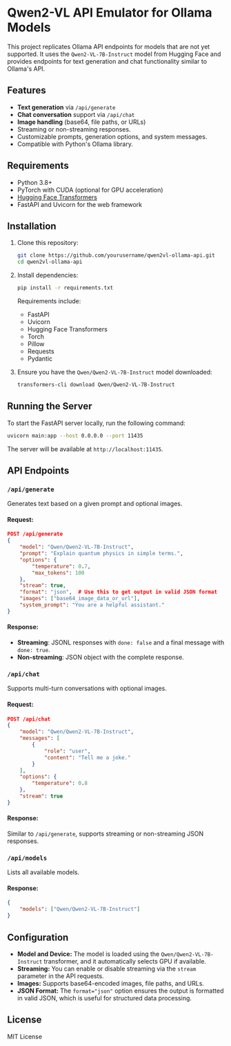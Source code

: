 # Qwen2-VL API Emulator for Ollama Models

This project replicates Ollama API endpoints for models that are not yet supported. It uses the `Qwen2-VL-7B-Instruct` model from Hugging Face and provides endpoints for text generation and chat functionality similar to Ollama's API.

## Features

- **Text generation** via `/api/generate`
- **Chat conversation** support via `/api/chat`
- **Image handling** (base64, file paths, or URLs)
- Streaming or non-streaming responses.
- Customizable prompts, generation options, and system messages.
- Compatible with Python's Ollama library.

## Requirements

- Python 3.8+
- PyTorch with CUDA (optional for GPU acceleration)
- [Hugging Face Transformers](https://github.com/huggingface/transformers)
- FastAPI and Uvicorn for the web framework

## Installation

1. Clone this repository:

   ```bash
   git clone https://github.com/yourusername/qwen2vl-ollama-api.git
   cd qwen2vl-ollama-api
   ```

2. Install dependencies:

   ```bash
   pip install -r requirements.txt
   ```

   Requirements include:
   - FastAPI
   - Uvicorn
   - Hugging Face Transformers
   - Torch
   - Pillow
   - Requests
   - Pydantic

3. Ensure you have the `Qwen/Qwen2-VL-7B-Instruct` model downloaded:

   ```bash
   transformers-cli download Qwen/Qwen2-VL-7B-Instruct
   ```

## Running the Server

To start the FastAPI server locally, run the following command:

```bash
uvicorn main:app --host 0.0.0.0 --port 11435
```

The server will be available at `http://localhost:11435`.

## API Endpoints

### `/api/generate`

Generates text based on a given prompt and optional images.

#### Request:

```json
POST /api/generate
{
    "model": "Qwen/Qwen2-VL-7B-Instruct",
    "prompt": "Explain quantum physics in simple terms.",
    "options": {
        "temperature": 0.7,
        "max_tokens": 100
    },
    "stream": true,
    "format": "json",  # Use this to get output in valid JSON format
    "images": ["base64_image_data_or_url"],
    "system_prompt": "You are a helpful assistant."
}
```

#### Response:

- **Streaming**: JSONL responses with `done: false` and a final message with `done: true`.
- **Non-streaming**: JSON object with the complete response.

### `/api/chat`

Supports multi-turn conversations with optional images.

#### Request:

```json
POST /api/chat
{
    "model": "Qwen/Qwen2-VL-7B-Instruct",
    "messages": [
        {
            "role": "user",
            "content": "Tell me a joke."
        }
    ],
    "options": {
        "temperature": 0.8
    },
    "stream": true
}
```

#### Response:

Similar to `/api/generate`, supports streaming or non-streaming JSON responses.

### `/api/models`

Lists all available models.

#### Response:

```json
{
    "models": ["Qwen/Qwen2-VL-7B-Instruct"]
}
```

## Configuration

- **Model and Device:** The model is loaded using the `Qwen/Qwen2-VL-7B-Instruct` transformer, and it automatically selects GPU if available.
- **Streaming:** You can enable or disable streaming via the `stream` parameter in the API requests.
- **Images:** Supports base64-encoded images, file paths, and URLs.
- **JSON Format:** The `format="json"` option ensures the output is formatted in valid JSON, which is useful for structured data processing.

## License

MIT License
